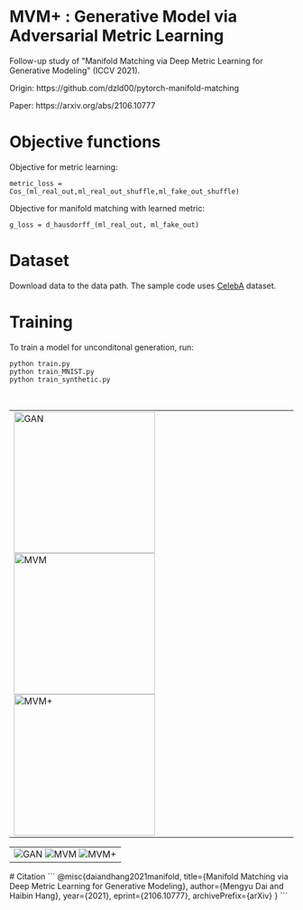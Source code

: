# MVM+ : Generative Model via Adversarial Metric Learning
Follow-up study of "Manifold Matching via Deep Metric Learning for Generative Modeling" (ICCV 2021).
</p>
Origin: https://github.com/dzld00/pytorch-manifold-matching
</p>
Paper: https://arxiv.org/abs/2106.10777
</p>

# Objective functions
Objective for metric learning:
```
metric_loss = Cos_(ml_real_out,ml_real_out_shuffle,ml_fake_out_shuffle) 
```
Objective for manifold matching with learned metric:
```
g_loss = d_hausdorff_(ml_real_out, ml_fake_out) 
```

# Dataset
Download data to the data path. The sample code uses [CelebA](https://mmlab.ie.cuhk.edu.hk/projects/CelebA.html) dataset.

# Training
To train a model for unconditonal generation, run:

```
python train.py
python train_MNIST.py
python train_synthetic.py
```
&emsp;
&emsp;
&emsp;
&emsp;

<table>
  <tr>
      <td><img alt="GAN" src="/images/0209_0027_spiral_30000.gif" width=250>
      <img alt="MVM" src="/images/0209_0009_MVM_spiral_30000_.gif" width=250>
      <img alt="MVM+" src="/images/0208_1631_MVM++_spiral_30000_Sota재현.gif" width=250>
  <tr>
</table>

<table>
  <tr>
      <td><img alt="GAN" src="/images/celebA시연.gif">
      <img alt="MVM" src="/images/mnist시연.gif">
      <img alt="MVM+" src="/images/mnist시연2.gif">
  <tr>
</table>
# Citation
```
@misc{daiandhang2021manifold,
      title={Manifold Matching via Deep Metric Learning for Generative Modeling}, 
      author={Mengyu Dai and Haibin Hang},
      year={2021},
      eprint={2106.10777},
      archivePrefix={arXiv}
}
```
